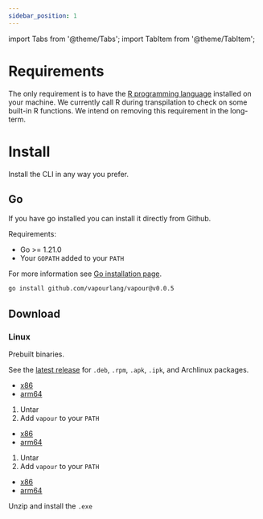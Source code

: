 ```yaml
---
sidebar_position: 1
---
```


import Tabs from '@theme/Tabs';
import TabItem from '@theme/TabItem';

# Requirements

The only requirement is to have the [R programming language](https://www.r-project.org/)
installed on your machine.
We currently call R during transpilation to check on some built-in R functions.
We intend on removing this requirement in the long-term.

# Install

Install the CLI in any way you prefer.

## Go

If you have go installed you can install it directly from Github.

Requirements:

- Go >= 1.21.0
- Your `GOPATH` added to your `PATH`

For more information see [Go installation page](https://go.dev/doc/install).

```bash
go install github.com/vapourlang/vapour@v0.0.5
```

## Download

### Linux

Prebuilt binaries.

<Tabs>
<TabItem value="linux" label="Linux">

See the [latest release](https://github.com/vapourlang/vapour/releases/latest) for 
`.deb`, `.rpm`, `.apk`, `.ipk`, and Archlinux packages.

- [x86](https://github.com/vapourlang/vapour/releases/latest/download/vapour_Linux_x86_64.tar.gz)
- [arm64](https://github.com/vapourlang/vapour/releases/latest/download/vapour_Linux_arm64.tar.gz)

1. Untar
2. Add `vapour` to your `PATH`

</TabItem>
<TabItem value="mac" label="Mac Os">

- [x86](https://github.com/vapourlang/vapour/releases/latest/download/vapour_Darwin_x86_64.tar.gz)
- [arm64](https://github.com/vapourlang/vapour/releases/latest/download/vapour_Darwin_arm64.tar.gz)

1. Untar
2. Add `vapour` to your `PATH`

</TabItem>

<TabItem value="meh" label="Windows">

- [x86](https://github.com/vapourlang/vapour/releases/latest/download/vapour_Windows_x86_64.zip)
- [arm64](https://github.com/vapourlang/vapour/releases/latest/download/vapour_Windows_arm64.zip)

Unzip and install the `.exe`

</TabItem>
</Tabs>
